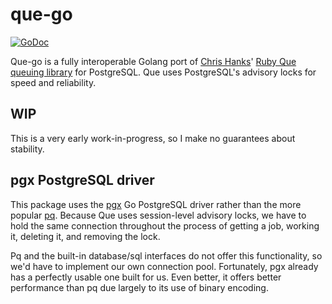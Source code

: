 # que-go

[![GoDoc](https://godoc.org/github.com/bgentry/que-go?status.svg)][godoc]

Que-go is a fully interoperable Golang port of [Chris Hanks][chanks]' [Ruby Que
queuing library][ruby-que] for PostgreSQL. Que uses PostgreSQL's advisory locks
for speed and reliability.

## WIP

This is a very early work-in-progress, so I make no guarantees about stability.

## pgx PostgreSQL driver

This package uses the [pgx][pgx] Go PostgreSQL driver rather than the more
popular [pq][pq]. Because Que uses session-level advisory locks, we have to hold
the same connection throughout the process of getting a job, working it,
deleting it, and removing the lock.

Pq and the built-in database/sql interfaces do not offer this functionality, so
we'd have to implement our own connection pool. Fortunately, pgx already has a
perfectly usable one built for us. Even better, it offers better performance
than pq due largely to its use of binary encoding.

[godoc]: https://godoc.org/github.com/bgentry/que-go
[chanks]: https://github.com/chanks
[ruby-que]: https://github.com/chanks/que
[pgx]: https://github.com/jackc/pgx
[pq]: https://github.com/lib/pq
